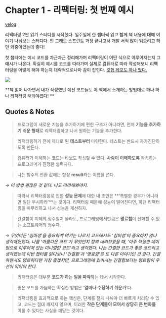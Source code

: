 # Chapter 1 - 리팩터링: 첫 번째 예시

[velog](https://velog.io/@jisunipark/%EB%A6%AC%ED%8C%A9%ED%84%B0%EB%A7%81-2%ED%8C%90-Chapter-1-%EB%A6%AC%ED%8C%A9%ED%84%B0%EB%A7%81-%EC%B2%AB-%EB%B2%88%EC%A7%B8-%EC%98%88%EC%8B%9C)

리팩터링 2판 읽기 스터디를 시작했다. 일주일에 한 챕터씩 읽고 함께 책 내용에 대해 이야기 나눠보는 스터디다. 안 그래도 스프린트 과정 끝나고서 개발 서적 많이 읽으려고 하던 와중이었는데 좋다!

첫 챕터에는 예시 코드를 차근차근 정리해가며 리팩터링이 어떤 식으로 이루어지는지 그 예시가 나온다. 확실히 예시를 코드를 따라가며 실제로 컴퓨터로 따라 작성해보니 리팩터링을 어떻게 해야 하는지 대략적으로나마 감이 잡힌다. [깃헙 레포도 하나 팠다.](https://github.com/jisunipark/refactoring)

![](https://velog.velcdn.com/images/jisunipark/post/54923dc6-6af7-4e69-976d-ad27e752ddb2/image.png)

**책 읽어 나가면서 내가 작성했던 예전 코드들도 이 책에서 소개하는 방법대로 하나 하나 리팩터링 해봐야겠다!
**

## Quotes & Notes

> 프로그램이 새로운 기능을 추가하기에 편한 구조가 아니라면, 먼저 **기능을 추가하기 쉬운 형태**로 리팩터링하고 나서 원하는 기능을 추가한다.

> 리팩터링하기 전에 제대로 된 **테스트부터** 마련한다. 테스트는 반드시 자가진단하도록 만든다.

> 컴퓨터가 이해하는 코드는 바보도 작성할 수 있다. **사람이 이해하도록** 작성하는 프로그래머가 진정한 실력자다.

> 나는 함수의 반환 값에는 항상 **result**라는 이름을 쓴다.

_→ 이 방법 괜찮은 것 같다. 나도 따라해봐야지._

> 따라서 리팩터링응로 인한 **성능 문제**에 대한 내 조언은 **‘특별한 경우가 아니라면 일단 무시하라’**는 것이다. 리팩터링 때문에 성능이 떨어진다면, 하던 리팩터링을 마무리하고 나서 성능을 개선하자.

> 간결함이 지혜의 정수일지 몰라도, 프로그래밍에서만큼은 **명료함**이 진화할 수 있는 소프트웨어의 정수다.

_→ 무엇이든 ‘심미성’을 중요하게 여기는 나로서 코드에서도 ‘심미성’이 중요하지 않나 생각해왔었다. 나름 ‘아름다운 코드’가 무엇인지 정의 내려보았을 때, ‘아주 적절한 네이밍으로 이루어져 있는 미니멀한 코드’라고 생각했다. 나는 간결한 코드가 좋은 코드라고 생각했는데 이번 챕터를 읽다보니 ‘간결함’과 ‘명료함’은 또 다른 이야기인 것 같다. 간결하면서도 명료하다면 가장 좋겠지만, 프로그래밍에 있어서는 간결함보다는 명료함이 우선이 되어야 한다._

> 리팩터링은 대부분 **코드가 하는 일을 파악**하는 데서 시작한다.

> 좋은 코드를 가늠하는 확실한 방법은 ‘**얼마나 수정하기 쉬운가**’다.

> 리팩터링을 효과적으로 하는 핵심은, 단계를 잘게 나눠야 더 빠르게 처리할 수 있고, 코드는 절대 깨지지 않으며, 이러한 **작은 단계들이 모여서 상당히 큰 변화를** 이룰 수 있다는 사실을 깨닫는 것이다.
